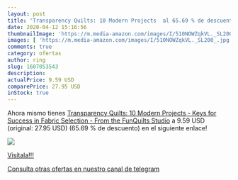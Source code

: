 ```yaml
---
layout: post
title: 'Transparency Quilts: 10 Modern Projects  al 65.69 % de descuento'
date: 2020-04-12 15:16:56
thumbnailImage: 'https://m.media-amazon.com/images/I/510NOWZqkVL._SL200_.jpg'
images: [ 'https://m.media-amazon.com/images/I/510NOWZqkVL._SL200_.jpg' ]
comments: true
category: ofertas
author: ring
slug: 1607053543
description:
actualPrice: 9.59 USD
comparePrice: 27.95 USD
inStock: true
---
```


Ahora mismo tienes [Transparency Quilts: 10 Modern Projects - Keys for Success in Fabric Selection - From the FunQuilts Studio](https://www.amazon.com/dp/1607053543/?tag=redken08-20) a 9.59 USD (original: 27.95 USD) (65.69 %  de descuento) en el siguiente enlace!

[![](https://m.media-amazon.com/images/I/510NOWZqkVL._SL200_.jpg)](https://www.amazon.com/dp/1607053543/?tag=redken08-20)

[Visítala!!!](https://www.amazon.com/dp/1607053543/?tag=redken08-20)

[Consulta otras ofertas en nuestro canal de telegram](https://t.me/s/ofertas25)
